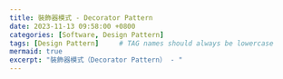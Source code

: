 ```yaml
---
title: 裝飾器模式 - Decorator Pattern
date: 2023-11-13 09:58:00 +0800
categories: [Software, Design Pattern]
tags: [Design Pattern]     # TAG names should always be lowercase
mermaid: true
excerpt: "裝飾器模式（Decorator Pattern） - "
---
```

